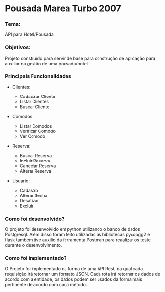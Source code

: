 # Pousada Marea Turbo 2007

### Tema: 

API para Hotel/Pousada

### Objetivos:

Projeto construído para servir de base para construção de aplicação para auxiliar na gestão de uma pousada/hotel

### Principais Funcionalidades

* Clientes:
  * Cadastrar Cliente
  * Listar Clientes
  * Buscar Cliente

* Comodos:
  * Listar Comodos
  * Verificar Comodo
  * Ver Comodo

* Reserva:
  * Buscar Reserva
  * Incluir Reserva
  * Cancelar Reserva
  * Alterar Reserva

* Usuario:
  * Cadastro
  * Alterar Senha
  * Desativar
  * Excluir

### Como foi desenvolvido?

O projeto foi desenvolvido em python utilizando o banco de dados Postgresql. Além disso foram feito utilizadas as bibliotecas pycopgg2 e flask também tive auxilio da ferramenta Postman para reaalizar os teste durante o desenvolvimento.

### Como foi implementado?

O Projeto foi implementado na forma de uma API Rest, na qual cada requisição irá retornar um formato JSON. Cada rota irá retornar os dados de acordo com a entidade, os dados podem ser usados da forma mais pertinente de acordo com cada método.